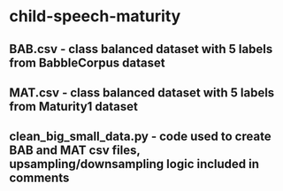 # child-speech-maturity

## BAB.csv - class balanced dataset with 5 labels from BabbleCorpus dataset
## MAT.csv - class balanced dataset with 5 labels from Maturity1 dataset
## clean_big_small_data.py - code used to create BAB and MAT csv files, upsampling/downsampling logic included in comments
